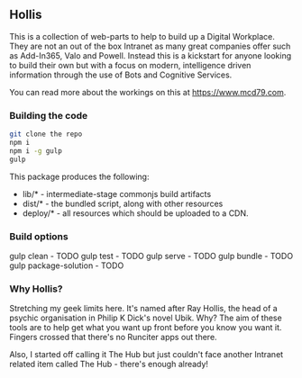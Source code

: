 ## Hollis

This is a collection of web-parts to help to build up a Digital Workplace. They are not an out of the box Intranet as many great companies offer such as Add-In365, Valo and Powell. Instead this is a kickstart for anyone looking to build their own but with a focus on modern, intelligence driven information through the use of Bots and Cognitive Services.

You can read more about the workings on this at https://www.mcd79.com.

### Building the code

```bash
git clone the repo
npm i
npm i -g gulp
gulp
```

This package produces the following:

* lib/* - intermediate-stage commonjs build artifacts
* dist/* - the bundled script, along with other resources
* deploy/* - all resources which should be uploaded to a CDN.

### Build options

gulp clean - TODO
gulp test - TODO
gulp serve - TODO
gulp bundle - TODO
gulp package-solution - TODO

### Why Hollis?

Stretching my geek limits here. It's named after Ray Hollis, the head of a psychic organisation in Philip K Dick's novel Ubik. Why? The aim of these tools are to help get what you want up front before you know you want it. Fingers crossed that there's no Runciter apps out there.

Also, I started off calling it The Hub but just couldn't face another Intranet related item called The Hub - there's enough already!